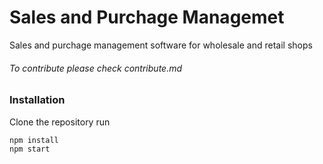 # Sales and Purchage Managemet
Sales and purchage management software for wholesale and retail shops

###### To contribute please check contribute.md 

### Installation 
Clone the repository
run
``` 
npm install
npm start
``` 